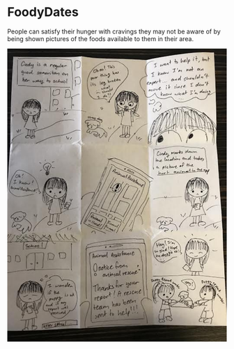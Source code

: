 <h1>FoodyDates</h1>
People can satisfy their hunger with cravings they may not be aware of by being shown pictures of the foods available to them in their area.
<br>

![StoryBoard 2](/images/animalassistancestoryboard.jpg)
